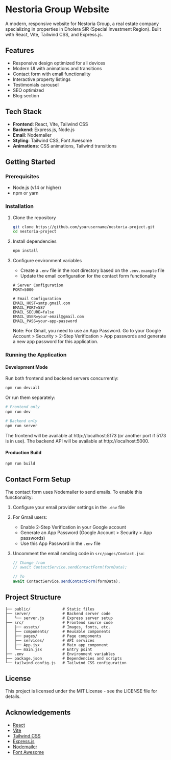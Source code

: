 # Nestoria Group Website

A modern, responsive website for Nestoria Group, a real estate company specializing in properties in Dholera SIR (Special Investment Region). Built with React, Vite, Tailwind CSS, and Express.js.

## Features

- Responsive design optimized for all devices
- Modern UI with animations and transitions
- Contact form with email functionality
- Interactive property listings
- Testimonials carousel
- SEO optimized
- Blog section

## Tech Stack

- **Frontend**: React, Vite, Tailwind CSS
- **Backend**: Express.js, Node.js
- **Email**: Nodemailer
- **Styling**: Tailwind CSS, Font Awesome
- **Animations**: CSS animations, Tailwind transitions

## Getting Started

### Prerequisites

- Node.js (v14 or higher)
- npm or yarn

### Installation

1. Clone the repository
   ```bash
   git clone https://github.com/yourusername/nestoria-project.git
   cd nestoria-project
   ```

2. Install dependencies
   ```bash
   npm install
   ```

3. Configure environment variables
   - Create a `.env` file in the root directory based on the `.env.example` file
   - Update the email configuration for the contact form functionality

   ```
   # Server Configuration
   PORT=5000

   # Email Configuration
   EMAIL_HOST=smtp.gmail.com
   EMAIL_PORT=587
   EMAIL_SECURE=false
   EMAIL_USER=your-email@gmail.com
   EMAIL_PASS=your-app-password
   ```

   Note: For Gmail, you need to use an App Password. Go to your Google Account > Security > 2-Step Verification > App passwords and generate a new app password for this application.

### Running the Application

#### Development Mode

Run both frontend and backend servers concurrently:

```bash
npm run dev:all
```

Or run them separately:

```bash
# Frontend only
npm run dev

# Backend only
npm run server
```

The frontend will be available at http://localhost:5173 (or another port if 5173 is in use).
The backend API will be available at http://localhost:5000.

#### Production Build

```bash
npm run build
```

## Contact Form Setup

The contact form uses Nodemailer to send emails. To enable this functionality:

1. Configure your email provider settings in the `.env` file
2. For Gmail users:
   - Enable 2-Step Verification in your Google account
   - Generate an App Password (Google Account > Security > App passwords)
   - Use this App Password in the `.env` file

3. Uncomment the email sending code in `src/pages/Contact.jsx`:
   ```javascript
   // Change from
   // await ContactService.sendContactForm(formData);
   
   // To
   await ContactService.sendContactForm(formData);
   ```

## Project Structure

```
├── public/              # Static files
├── server/              # Backend server code
│   └── server.js        # Express server setup
├── src/                 # Frontend source code
│   ├── assets/          # Images, fonts, etc.
│   ├── components/      # Reusable components
│   ├── pages/           # Page components
│   ├── services/        # API services
│   ├── App.jsx          # Main app component
│   └── main.jsx         # Entry point
├── .env                 # Environment variables
├── package.json         # Dependencies and scripts
└── tailwind.config.js   # Tailwind CSS configuration
```

## License

This project is licensed under the MIT License - see the LICENSE file for details.

## Acknowledgements

- [React](https://reactjs.org/)
- [Vite](https://vitejs.dev/)
- [Tailwind CSS](https://tailwindcss.com/)
- [Express.js](https://expressjs.com/)
- [Nodemailer](https://nodemailer.com/)
- [Font Awesome](https://fontawesome.com/)
